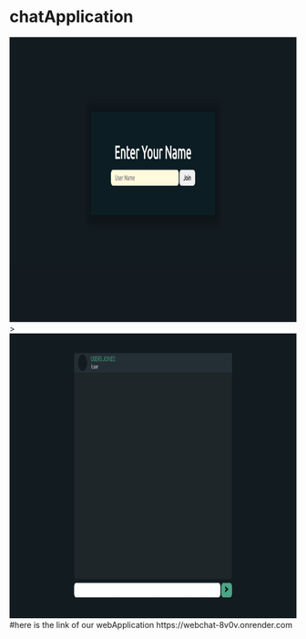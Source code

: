 # chatApplication
<img src="login.png" alt="" height ="500" width ="800">
>
<img src="main.png" alt=""height ="500" width ="800">
#here is the link of our webApplication
https://webchat-8v0v.onrender.com